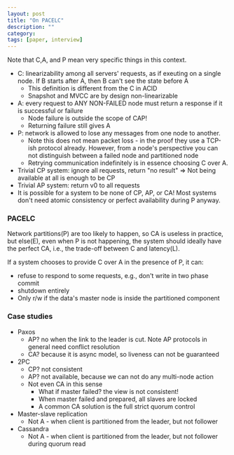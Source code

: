 ```yaml
---
layout: post
title: "On PACELC"
description: ""
category: 
tags: [paper, interview]
---
```


Note that C,A, and P mean very specific things in this context. 

* C: linearizability among all servers' requests, as if exeuting on a single node. If B starts after A, then B can't see the state before A
  * This definition is different from the C in ACID
  * Snapshot and MVCC are by design non-linearizable
* A: every request to ANY NON-FAILED node must return a response if it is successful or failure
  * Node failure is outside the scope of CAP!
  * Returning failure still gives A
* P: network is allowed to lose any messages from one node to another. 
  * Note this does not mean packet loss - in the proof they use a TCP-ish protocol already. However, from a node's perspective you can not distinguish between a failed node and partitioned node
  * Retrying communication indefinitely is in essence choosing C over A.
* Trivial CP system: ignore all requests, return "no result" => Not being available at all is enough to be CP
* Trivial AP system: return v0 to all requests
* It is possible for a system to be none of CP, AP, or CA! Most systems don't need atomic consistency or perfect availability during P anyway.

### PACELC

Network partitions(P) are too likely to happen, so CA is useless in practice, but else(E), even when P is not happening, the system should ideally have the perfect CA, i.e., the trade-off between C and latency(L).

If a system chooses to provide C over A in the presence of P, it can:
* refuse to respond to some requests, e.g., don't write in two phase commit
* shutdown entirely
* Only r/w if the data's master node is inside the partitioned component

### Case studies

* Paxos
  * AP? no when the link to the leader is cut. Note AP protocols in general need conflict resolution
  * CA? because it is async model, so liveness can not be guaranteed
* 2PC
  * CP? not consistent
  * AP? not available, because we can not do any multi-node action
  * Not even CA in this sense 
    * What if master failed? the view is not consistent!
    * When master failed and prepared, all slaves are locked
    * A common CA solution is the full strict quorum control
* Master-slave replication
  * Not A - when client is partitioned from the leader, but not follower
* Cassandra
  * Not A - when client is partitioned from the leader, but not follower during quorum read
